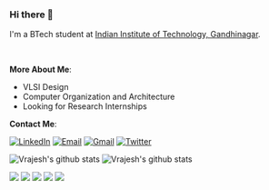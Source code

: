 ### Hi there 👋

I'm a BTech student at [Indian Institute of Technology, Gandhinagar](http://iitgn.ac.in/).

<br>

**More About Me**:

- VLSI Design
- Computer Organization and Architecture
- Looking for Research Internships

**Contact Me**:

[![LinkedIn](https://img.shields.io/badge/LinkedIn-blue?style=for-the-badge&logo=Linkedin&logoColor=white)](https://www.linkedin.com/in/vrajesh-patel-b3b76a214/)
[![Email](https://img.shields.io/badge/Email-blue?style=for-the-badge&logo=email&logoColor=white)](mailto:patel.vrajesh@iitgn.ac.in)
[![Gmail](https://img.shields.io/badge/Gmail-red?style=for-the-badge&logo=gmail&logoColor=white)](mailto:vrajeshpatel291201@gmail.com)
[![Twitter](https://img.shields.io/badge/Twitter-blue?style=for-the-badge&logo=twitter&logoColor=white)](https://twitter.com/Vrajesh80571620)

![Vrajesh's github stats](https://github-readme-stats.vercel.app/api?username=Vrajesh29&show_icons=true&theme=radical&line_height=27)
![Vrajesh's github stats](https://github-readme-stats.vercel.app/api/top-langs/?username=Vrajesh29&layout=compact&theme=radical&line_height=27)


[![](https://raw.githubusercontent.com/Vrajesh29/Vrajesh29/master/profile-summary-card-output/2077/0-profile-details.svg)](https://github.com/vn7n24fzkq/github-profile-summary-cards)
[![](https://raw.githubusercontent.com/Vrajesh29/Vrajesh29/master/profile-summary-card-output/2077/1-repos-per-language.svg)](https://github.com/vn7n24fzkq/github-profile-summary-cards) [![](https://raw.githubusercontent.com/Vrajesh29/Vrajesh29/master/profile-summary-card-output/2077/2-most-commit-language.svg)](https://github.com/vn7n24fzkq/github-profile-summary-cards)
[![](https://raw.githubusercontent.com/Vrajesh29/Vrajesh29/master/profile-summary-card-output/2077/3-stats.svg)](https://github.com/vn7n24fzkq/github-profile-summary-cards) [![](https://raw.githubusercontent.com/Vrajesh29/Vrajesh29/master/profile-summary-card-output/2077/4-productive-time.svg)](https://github.com/vn7n24fzkq/github-profile-summary-cards)


<!---
This is a ✨ special ✨ repository because its `README.md` (this file) appears on your GitHub profile.
You can click the Preview link to take a look at your changes.
--->
